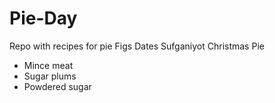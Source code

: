# Pie-Day
Repo with recipes for pie
Figs
Dates
Sufganiyot
Christmas Pie
* Mince meat
* Sugar plums
* Powdered sugar
